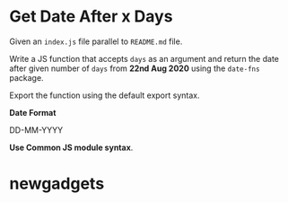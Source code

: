 # Get Date After x Days

Given an `index.js` file parallel to `README.md` file.

Write a JS function that accepts `days` as an argument and return the date after given number of `days` from <b>22nd Aug 2020</b> using the `date-fns` package.

Export the function using the default export syntax.

<b>Date Format</b>

DD-MM-YYYY

<b>Use Common JS module syntax</b>.
# newgadgets
